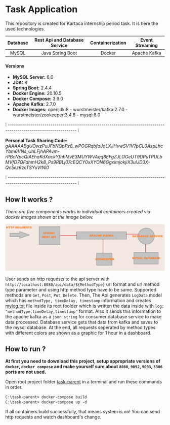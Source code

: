 # Task Application
This repository is created for Kartaca internship period task. It is here the used technologies.

| Database  | Rest Api and Database Service | Containerization | Event Streaming | 
|:-:|:-:|:-:|:-:|
|MySQL|Java Spring Boot|Docker|Apache Kafka|

#### Versions

* **MySQL Server:** 8.0
* **JDK:** 8
* **Spring Boot:** 2.4.4
* **Docker Engine:** 20.10.5
* **Docker Compose:** 3.9.0
* **Apache Kafka:** 2.7.0
* **Docker Images:** openjdk:8 - wurstmeister/kafka:2.7.0 - wurstmeister/zookeeper:3.4.6 - mysql:8.0

:grey_exclamation: ---------------------------------------------------------------------------------------------------------------- :grey_exclamation:

**Personal Task Sharing Code:** *gAAAAABgUOwzPuJFbNQpPz8_wPOGRqbfaJoLXJHvwSV1V7pCL0AspLhcYbm6VNs_UnLFjhAPAvm-rPBcNpcQIAEhaKdXackYfhhMvE3MUYWVAqq8EFgZJLOGeUT9DPuTPULbMVfD7QFdhmH2k8_Ps9RBLj07cEQCY0xXYON6GgximjokjiX3ulJD3X-Qc5ez6zcTSYuVtNl0*

:grey_exclamation: ---------------------------------------------------------------------------------------------------------------- :grey_exclamation:

## How It works ?
*There are five components works in individual containers created via docker images shown at the image below.*

![System Schema](img/system-schema.png)

User sends an http requests to the api server with `http://localhost:8080/api/data/${MethodType}` url format and url method type parameter and using http method type have to be same. Supported methods are `Get`, `Post`, `Put`, `Delete`. Then, The Api generates `LogData` model which has `methodType, timeDelay, timestamp` information and creates [mylog.txt](task-rest-api/mylog.txt) file inside its root foolder which is written the data inside with `log: "methodType,timeDelay,timestamp"` format. Also it sends this information to the apache kafka as a `json string` for consumer database service to make data processed. Database service gets that data from kafka and saves to the mysql database. At the end, all requests seperated by method types with different colors are shown as a graphic for 1 hour in a dashboard.


## How to run ?

**At first you need to download this project, setup appropriate versions of `docker`, `docker compose` and make yourself sure about `8080`, `9092`, `9093`, `3306` ports are not used.**

Open root project folder [task-parent](.) in a terminal and run these commands in order.

```shell
C:\task-parent> docker-compose build
C:\task-parent> docker-compose up -d
```

If all containers build successfully, that means system is on! You can send http requests and watch dashboard's change.
